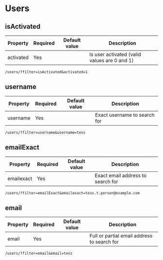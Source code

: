 # Users

<include from="Snippets-PortalAPI.md" element-id="snippet-header" />

## isActivated

| Property  | Required | Default value | Description                                  |
|-----------|----------|---------------|----------------------------------------------|
| activated | Yes      |               | Is user activated (valid values are 0 and 1) |

```
/users/?filter=isActivated&activated=1
```

## username

| Property  | Required | Default value | Description                  |
|-----------|----------|---------------|------------------------------|
| username  | Yes      |               | Exact username to search for |

```
/users/?filter=username&username=tess
```

## emailExact

| Property    | Required | Default value | Description                       |
|-------------|----------|---------------|-----------------------------------|
| emailexact  | Yes      |               | Exact email address to search for |

```
/users/?filter=emailExact&emailexact=tess.t.person@example.com
```

## email

| Property | Required | Default value | Description                                 |
|----------|----------|---------------|---------------------------------------------|
| email    | Yes      |               | Full or partial email address to search for |

```
/users/?filter=email&email=tess
```
